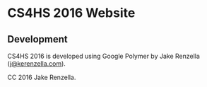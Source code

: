 # CS4HS 2016 Website

## Development
CS4HS 2016 is developed using Google Polymer by Jake Renzella (j@kerenzella.com).

CC 2016 Jake Renzella.